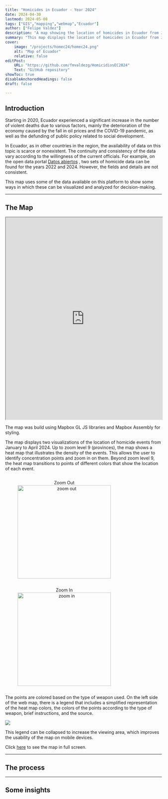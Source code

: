 ```yaml
---
title: "Homicides in Ecuador - Year 2024" 
date: 2024-04-30
lastmod: 2024-05-08
tags: ["GIS","mapping","webmap","Ecuador"]
author: ["Felipe Valdez"]
description: "A map showing the location of homicides in Ecuador from January to April 2024" 
summary: "This map displays the location of homicides in Ecuador from January to April 2024. When zoomed out, a heatmap displaying the concentration of events is showed. When zoomed in to specific cities each point represents an event. Points are color coded base don the type of weapon used." 
cover:
    image: "/projects/homec24/homec24.png"
    alt: "Map of Ecuador"
    relative: false
editPost:
    URL: "https://github.com/fmvaldezg/HomicidiosEC2024"
    Text: "GitHub repository"
showToc: true
disableAnchoredHeadings: false
draft: false

---
```


## Introduction

Starting in 2020, Ecuador experienced a significant increase in the number of violent deaths due to various factors, mainly the deterioration of the economy caused by the fall in oil prices and the COVID-19 pandemic, as well as the defunding of public policy related to social development. 

In Ecuador, as in other countries in the region, the availability of data on this topic is scarce or nonexistent. The continuity and consistency of the data vary according to the willingness of the current officials. For example, on the open data portal [Datos abiertos](https://www.datosabiertos.gob.ec/) , two sets of homicide data can be found for the years 2022 and 2024. However, the fields and details are not consistent. 

This map uses some of the data available on this platform to show some ways in which these can be visualized and analyzed for decision-making.

---

## The Map

<iframe
  src="https://fmvaldezg.github.io/HomicidiosEC2024/"
  style="width:100%; height:650px;"
></iframe>

The map was build using Mapbox GL JS libraries and Mapbox Assembly for styling.

The map displays two visualizations of the location of homicide events from January to April 2024. Up to zoom level 9 (provinces), the map shows a heat map that illustrates the density of the events. This allows the user to identify concentration points and zoom in on them. Beyond zoom level 9, the heat map transitions to points of different colors that show the location of each event. 

<figure style="display: inline-block; text-align: center;">
  <figcaption>Zoom Out</figcaption>
  <img src="/projects/homec24/zoomout.png" alt="zoom out" style="display:inline; width:300px; height:auto; vertical-align: middle;">
</figure>

<figure style="display: inline-block; text-align: center;">
  <figcaption>Zoom In</figcaption>
  <img src="/projects/homec24/zoomin.png" alt="zoom in" style="display:inline; width:300px; height:auto; vertical-align: middle;">
</figure>


The points are colored based on the type of weapon used. On the left side of the web map, there is a legend that includes a simplified representation of the heat map colors, the colors of the points according to the type of weapon, brief instructions, and the source. 

![](/projects/homec24/key.png)

This legend can be collapsed to increase the viewing area, which improves the usability of the map on mobile devices.

Click [here](https://fmvaldezg.github.io/HomicidiosEC2024/) to see the map in full screen.


---

## The process



---

## Some insights

